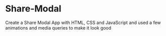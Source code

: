 # Share-Modal
Create a Share Modal App with HTML, CSS and JavaScript and used a few animations and media queries to make it look good
